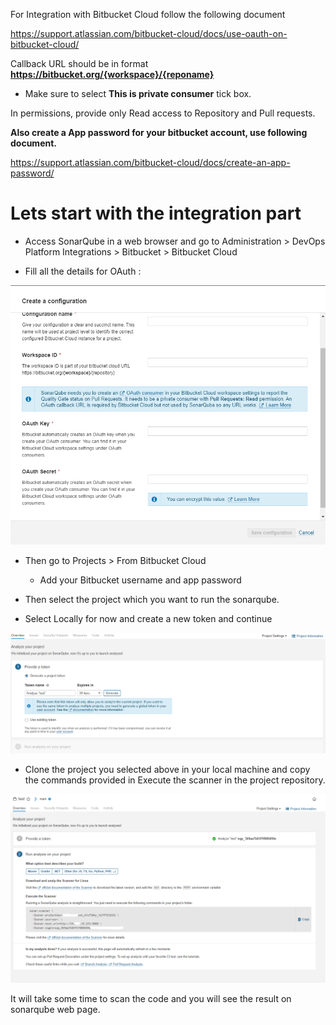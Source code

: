 For Integration with Bitbucket Cloud follow the following document

https://support.atlassian.com/bitbucket-cloud/docs/use-oauth-on-bitbucket-cloud/

Callback URL should be in format **https://bitbucket.org/{workspace}/{reponame}**

* Make sure to select **This is private consumer** tick box.

In permissions, provide only Read access to Repository and Pull requests.

**Also create a App password for your bitbucket account, use following document.**

https://support.atlassian.com/bitbucket-cloud/docs/create-an-app-password/


# Lets start with the integration part

* Access SonarQube in a web browser and go to Administration > DevOps Platform Integrations > Bitbucket > Bitbucket Cloud

* Fill all the details for OAuth :

![screenshot4](images/bitbuckket_conf.png)

* Then  go to Projects > From Bitbucket Cloud 

    * Add your Bitbucket username and app password

* Then select the project which you want to run the sonarqube.

* Select Locally for now and create a new token and continue

![screenshot4](images/project_token.png)

* Clone the project you selected above in your local machine and copy the commands provided in Execute the scanner in the project repository.

![screenshot4](images/scanner.png)


It will take some time to scan the code and you will see the result on sonarqube web page.
